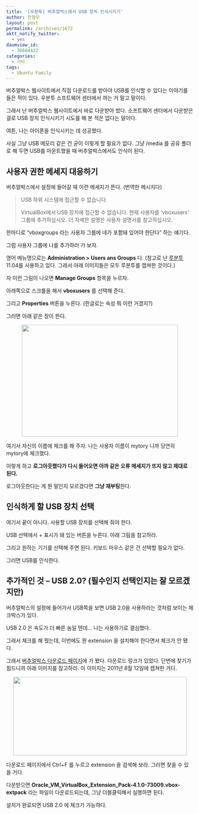 ```yaml
---
title: '[우분투] 버추얼박스에서 USB 장치 인식시키기'
author: 안형우
layout: post
permalink: /archives/1672
aktt_notify_twitter:
  - yes
daumview_id:
  - 36684422
categories:
  - 기타
tags:
  - Ubuntu Family
---
```

버추얼박스 웹사이트에서 직접 다운로드를 받아야 USB를 인식할 수 있다는 이야기를 들은 적이 있다. 우분투 소프트웨어 센터에서 까는 거 말고 말이다.

그래서 난 버추얼박스 웹사이트에서 바로 다운받아 썼다. 소프트웨어 센터에서 다운받은 걸로 USB 장치 인식시키기 시도를 해 본 적은 없다는 말이다.

여튼, 나는 아이폰을 인식시키는 데 성공했다.

사실 그냥 USB 메모리 같은 건 굳이 이렇게 할 필요가 없다. 그냥 /media 를 공유 폴더로 해 두면 USB를 마운트했을 때 버추얼박스에서도 인식이 된다.

## 사용자 권한 메세지 대응하기

버추얼박스에서 설정에 들어갈 때 이런 메세지가 뜬다. (번역한 메시지다)

> USB 하위 시스템에 접근할 수 없습니다.
> 
> VirtualBox에서 USB 장치에 접근할 수 없습니다. 현재 사용자를 &#8216;vboxusers&#8217; 그룹에 추가하십시오. 더 자세한 설명은 사용자 설명서를 참고하십시오.

한마디로 &#8220;vboxgroups 라는 사용자 그룹에 네가 포함돼 있어야 한단다&#8221; 하는 얘기다.

그럼 사용자 그룹에 나를 추가하러 가 보자.

영어 메뉴명으로는 **Administration > Users ans Groups** 다. (참고로 난 [루분투][1] 11.04를 사용하고 있다. 그래서 아래 이미지들은 모두 루분투를 캡쳐한 것이다.)

자 이런 그림이 나오면 **Manage Groups** 항목을 누르자.

아래쪽으로 스크롤을 해서 **vboxusers** 를 선택해 준다.

그리고 **Properties** 버튼을 누른다. (한글로는 속성 뭐 이런 거겠지?)

그러면 아래 같은 창이 뜬다.

<p style="text-align: center;">
  <img class="aligncenter" src="http://mytory.net/uploads/legacy/virtualbox/group-member.png" alt="" width="420" height="300" />
</p>

여기서 자신의 이름에 체크를 해 주자. 나는 사용자 이름이 mytory 니까 당연히 mytory에 체크했다.

이렇게 하고 **로그아웃했다가 다시 들어오면 아까 같은 오류 메세지가 뜨지 않고 제대로 된다.**

로그아웃한다는 게 뭔 말인지 모르겠다면 **그냥 재부팅**한다.

## 인식하게 할 USB 장치 선택

여기서 끝이 아니다. 사용할 USB 장치를 선택해 줘야 한다.

USB 선택에서 + 표시가 돼 있는 버튼을 누른다. 아래 그림을 참고하라.

그리고 원하는 기기를 선택해 주면 된다. 키보드 마우스 같은 건 선택할 필요가 없다.

그러면 USB를 인식한다.

## 추가적인 것 &#8211; USB 2.0? (필수인지 선택인지는 잘 모르겠지만)

버추얼박스의 설정에 들어가서 USB쪽을 보면 USB 2.0을 사용하라는 것처럼 보이는 체크박스가 있다.

USB 2.0 은 속도가 더 빠른 놈일 텐데… 나는 사용하기로 결심했다.

그래서 체크를 해 줬는데, 이번에도 뭔 extension 을 설치해야 한다면서 체크가 안 됐다.

그래서 [버추얼박스 다운로드 페이지][2]에 가 봤다. 다운로드 링크가 있었다. 단번에 찾기가 힘드니까 아래 이미지를 참고하라. 이 이미지는 2011년 8월 12일에 캡쳐한 거다.

<p style="text-align: center;">
  <img class="aligncenter" src="http://mytory.net/uploads/legacy/virtualbox/extention-pack.png" alt="" width="467" height="211" />
</p>

다운로드 페이지에서 Ctrl+F 를 누르고 extension 을 검색해 보라. 그러면 찾을 수 있을 거다.

다운받으면 **Oracle\_VM\_VirtualBox\_Extension\_Pack-4.1.0-73009.vbox-extpack** 라는 파일이 다운로드되는데, 그냥 더블클릭해서 실행하면 된다.

설치가 완료되면 USB 2.0 에 체크가 가능하다.

 [1]: http://lubuntu.net/
 [2]: http://www.virtualbox.org/wiki/Downloads